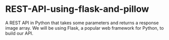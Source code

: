# REST-API-using-flask-and-pillow
 A REST API in Python that takes some parameters and returns a response image array. We will be using Flask, a popular web framework for Python, to build our API.
